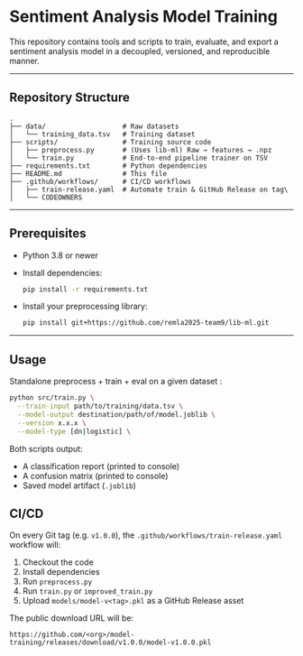 # Sentiment Analysis Model Training

This repository contains tools and scripts to train, evaluate, and export a sentiment analysis model in a decoupled, versioned, and reproducible manner.

---

## Repository Structure

```text
.
├── data/                   # Raw datasets
│   └── training_data.tsv   # Training dataset
├── scripts/                # Training source code
│   ├── preprocess.py       # (Uses lib-ml) Raw → features → .npz
│   └── train.py            # End-to-end pipeline trainer on TSV
├── requirements.txt        # Python dependencies
├── README.md               # This file
├── .github/workflows/      # CI/CD workflows
│   ├── train-release.yaml  # Automate train & GitHub Release on tag\
│   └── CODEOWNERS

```

---

## Prerequisites

* Python 3.8 or newer
* Install dependencies:

  ```bash
  pip install -r requirements.txt
  ```
* Install your preprocessing library:

  ```bash
  pip install git+https://github.com/remla2025-team9/lib-ml.git
  ```
---

## Usage
Standalone preprocess + train + eval on a given dataset :

```bash
python src/train.py \
  --train-input path/to/training/data.tsv \
  --model-output destination/path/of/model.joblib \
  --version x.x.x \
  --model-type [dn|logistic] \
```

Both scripts output:

* A classification report (printed to console)
* A confusion matrix (printed to console)
* Saved model artifact (`.joblib`)

## CI/CD

On every Git tag (e.g. `v1.0.0`), the `.github/workflows/train-release.yaml` workflow will:

1. Checkout the code
2. Install dependencies
3. Run `preprocess.py`
4. Run `train.py` or `improved_train.py`
5. Upload `models/model-v<tag>.pkl` as a GitHub Release asset

The public download URL will be:

```
https://github.com/<org>/model-training/releases/download/v1.0.0/model-v1.0.0.pkl
```
